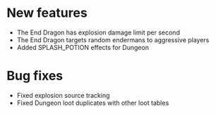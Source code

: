 # New features
* The End Dragon has explosion damage limit per second
* The End Dragon targets random endermans to aggressive players
* Added SPLASH_POTION effects for Dungeon
# Bug fixes
* Fixed explosion source tracking
* Fixed Dungeon loot duplicates with other loot tables
